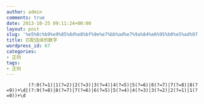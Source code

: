 ```yaml
---
author: admin
comments: true
date: 2013-10-25 09:11:24+00:00
layout: post
slug: '%e5%8c%b9%e9%85%8d%e8%bf%9e%e7%bb%ad%e7%9a%84%e6%95%b0%e5%ad%97'
title: 匹配连续的数字
wordpress_id: 67
categories:
- 正则
tags:
- 正则
---
```



            (?:0(?=1)|1(?=2)|2(?=3)|3(?=4)|4(?=5)|5(?=6)|6(?=7)|7(?=8)|8(?=9))+\d|(?:9(?=8)|8(?=7)|7(?=6)|6(?=5)|5(?=4)|4(?=3)|3(?=2)|2(?=1)|1(?=0))+\d
